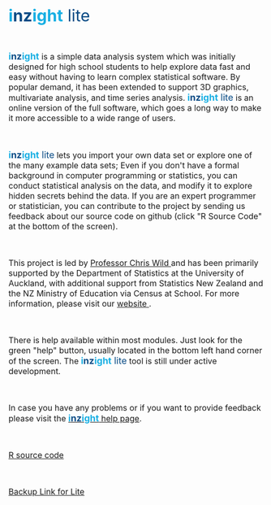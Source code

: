 
<font size = "6" color = "18afe3"><b>i<font color = "094b85">nz</font>ight</b>
<font color = "094b85">lite</font></b></font>

<font size = "3">

<br>

<font size = "4" color = "18afe3"><b>i<font color = "094b85">nz</font>ight</b></font> is a simple data analysis system which was initially designed for high school students to help explore data fast and easy without having to learn complex statistical software. By popular demand, it has been extended to support 3D graphics, multivariate analysis, and time series analysis. <font size = "4" color = "18afe3"><b>i<font color = "094b85">nz</font>ight</b><font color = "094b85"> lite</font></b></font> is an online version of the full software, which goes a long way to make it more accessible to a wide range of users. 

<br>

<font size = "4" color = "18afe3"><b>i<font color = "094b85">nz</font>ight</b><font color = "094b85"> lite</font></b></font> lets you import your own data set or explore one of the many example data sets; Even if you don't have a formal background in computer programming or statistics, you can conduct statistical analysis on the data, and modify it to explore hidden secrets behind the data. If you are an expert programmer or statistician, you can contribute to the project by sending us feedback about our source code on github (click "R Source Code" at the bottom of the screen). 

<br>

This project is led by <a href = "http://www.stat.auckland.ac.nz/~wild" target="_blank"> Professor Chris Wild </a> and has been primarily supported by the Department of Statistics at the University of Auckland, with additional support from Statistics New Zealand and the NZ Ministry of Education via Census at School. For more information, please visit our <a href = "http://www.stat.auckland.ac.nz/~wild/iNZight" target="_blank"> website </a>.

<br>

There is help available within most modules. Just look for the green "help" button, usually located in the bottom left hand corner of the screen. The <font size = "4" color = "18afe3"><b>i<font color = "094b85">nz</font>ight</b><font color = "094b85"> lite</font></b></font> tool is still under active development. 

<br>

In case you have any problems or if you want to provide feedback please visit the <a href = "https://www.stat.auckland.ac.nz/~wild/iNZight/support/contact/" target="_blank"><font size = "4" color = "18afe3"><b>i<font color = "094b85">nz</font>ight</b></font> help page</a>.

<br>

<a href = "https://github.com/iNZightVIT" target="_blank">R source code</a>

<br>

<a href = "http://litebackup.test-pods.auckland.ac.nz/" target="_blank">Backup Link for Lite</a>


</font>

